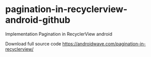 # pagination-in-recyclerview-android-github
Implementation Pagination in RecyclerView android

Download full source code https://androidwave.com/pagination-in-recyclerview/
